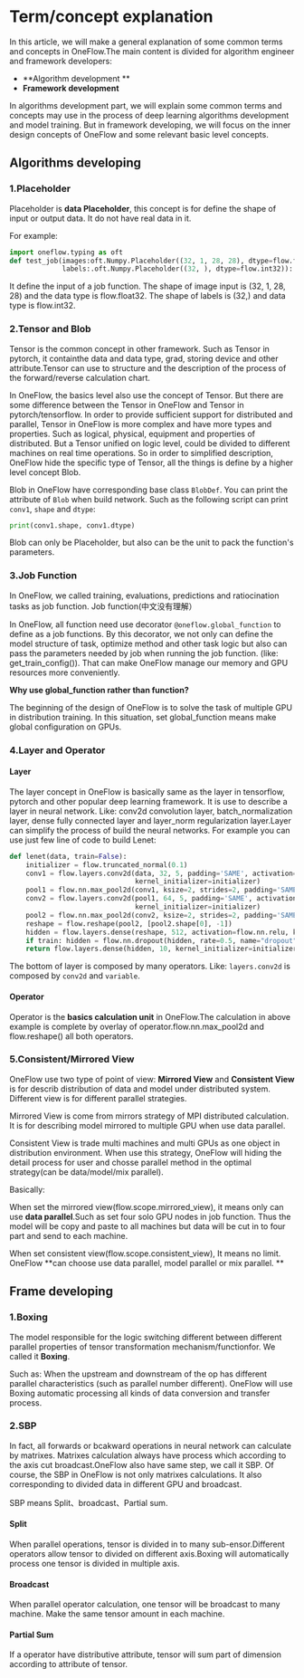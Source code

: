 # Term/concept explanation

In this article, we will make a general explanation of some common terms and concepts in OneFlow.The main content is divided for algorithm engineer and framework developers:

-  **Algorithm development **
-  **Framework development**

In algorithms development part, we will explain some common terms and concepts may use in the process of deep learning algorithms development and model training. But in framework developing, we will focus on the inner design concepts of OneFlow and some relevant basic level concepts.



## Algorithms developing

### 1.Placeholder

Placeholder is **data Placeholder**, this concept is for define the shape of input or output data. It do not have real data in it.

For example:

```python
import oneflow.typing as oft
def test_job(images:oft.Numpy.Placeholder((32, 1, 28, 28), dtype=flow.float32),
             labels:.oft.Numpy.Placeholder((32, ), dtype=flow.int32)):
```

It define the input of a job function. The shape of image input is (32, 1, 28, 28) and the data type is flow.float32. The shape of labels is (32,) and data type is flow.int32.



### 2.Tensor and Blob

Tensor is the common concept in other framework. Such as Tensor in pytorch, it containthe data and data type, grad, storing device and other attribute.Tensor can use to structure and the description of the process of the forward/reverse calculation chart.

In OneFlow, the basics level also use the concept of Tensor. But there are some difference between the Tensor in OneFlow and Tensor in pytorch/tensorflow. In order to provide sufficient support for distributed and parallel, Tensor in OneFlow is more complex and have more types and properties. Such as logical, physical, equipment and properties of distributed. But a Tensor unified on logic level, could be divided to different machines on real time operations. So in order to simplified description, OneFlow hide the specific type of Tensor, all the things is define by a higher level concept Blob.



Blob in OneFlow have corresponding base class  `BlobDef`. You can print the attribute of  `Blob` when build network. Such as the following script can print  `conv1`, `shape` and `dtype`:

```python
print(conv1.shape, conv1.dtype)
```

Blob can only be Placeholder, but also can be the unit to pack the function's parameters.



### 3.Job Function

In OneFlow, we called training, evaluations, predictions and ratiocination tasks as job function. Job function(中文没有理解）

In OneFlow, all function need use decorator `@oneflow.global_function` to define as a job functions. By this decorator, we not only can define the model structure of task, optimize method and other task logic but also can pass the parameters needed by job when running the job function. (like: get_train_config()). That can make OneFlow manage our memory and GPU resources more conveniently.



 **Why use global_function rather than function?**

The beginning of the design of OneFlow is to solve the task of multiple GPU in distribution training. In this situation, set global_function means make global configuration on GPUs.



### 4.Layer and Operator

#### Layer

The layer concept in OneFlow is basically same as the layer in tensorflow, pytorch and other popular deep learning framework. It is use to describe a layer in neural network. Like: conv2d convolution layer, batch_normalization layer, dense fully connected layer and layer_norm regularization layer.Layer can simplify the process of build the neural networks. For example you can use just few line of code to build Lenet:

```python
def lenet(data, train=False):
    initializer = flow.truncated_normal(0.1)
    conv1 = flow.layers.conv2d(data, 32, 5, padding='SAME', activation=flow.nn.relu, name='conv1',
                               kernel_initializer=initializer)
    pool1 = flow.nn.max_pool2d(conv1, ksize=2, strides=2, padding='SAME', name='pool1', data_format='NCHW')
    conv2 = flow.layers.conv2d(pool1, 64, 5, padding='SAME', activation=flow.nn.relu, name='conv2',
                               kernel_initializer=initializer)
    pool2 = flow.nn.max_pool2d(conv2, ksize=2, strides=2, padding='SAME', name='pool2', data_format='NCHW')
    reshape = flow.reshape(pool2, [pool2.shape[0], -1])
    hidden = flow.layers.dense(reshape, 512, activation=flow.nn.relu, kernel_initializer=initializer, name='dense1')
    if train: hidden = flow.nn.dropout(hidden, rate=0.5, name="dropout")
    return flow.layers.dense(hidden, 10, kernel_initializer=initializer, name='dense2')
```

The bottom of layer is composed by many operators. Like: `layers.conv2d` is composed by  `conv2d` and `variable`.

#### Operator

Operator is the **basics calculation unit** in OneFlow.The calculation in above example is complete by overlay of operator.flow.nn.max_pool2d and flow.reshape() all both operators.



### 5.Consistent/Mirrored View

OneFlow use two type of point of view:  **Mirrored View** and **Consistent View** is for describ distribution of data and model under distributed system. Different view is for different parallel strategies.

Mirrored View is come from mirrors strategy of MPI distributed calculation. It is for describing model mirrored to multiple GPU when use data parallel.

Consistent View is trade multi machines and multi GPUs as one object in distribution environment. When use this strategy, OneFlow will hiding the detail process for user and chosse parallel method in the optimal strategy(can be data/model/mix parallel).

Basically:

When set the mirrored view(flow.scope.mirrored_view), it means only can use **data parallel**.Such as set four solo GPU nodes in job function. Thus the model will be copy and paste to all machines but data will be cut in to four part and send to each machine.

When set consistent view(flow.scope.consistent_view), It means no limit. OneFlow **can choose use data parallel, model parallel or mix parallel. **



## Frame developing

### 1.Boxing

The model responsible for the logic switching different between different parallel properties of tensor transformation mechanism/functionfor. We called it  **Boxing**.

Such as: When the upstream and downstream of the op has different parallel characteristics (such as parallel number different). OneFlow will use Boxing automatic processing all kinds of data conversion and transfer process.



### 2.SBP

In fact, all forwards or bcakward operations in neural network can calculate by matrixes. Matrixes calculation always have process which according to the axis cut broadcast.OneFlow also have same step, we call it SBP. Of course, the SBP in OneFlow is not only matrixes calculations. It also corresponding to divided data in different GPU and broadcast.

SBP means Split、broadcast、Partial sum.

#### Split

When parallel operations, tensor is divided in to many sub-ensor.Different operators allow tensor to divided on different axis.Boxing will automatically process one tensor is divided in multiple axis.

#### Broadcast

When parallel operator calculation, one tensor will be broadcast to many machine. Make the same tensor amount in each machine.

#### Partial Sum

If a operator have distributive attribute, tensor will sum part of dimension according to attribute of tensor.

